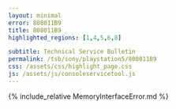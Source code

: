 ```yaml
---
layout: minimal
error: 808011B9
title: 808011B9
highlighted_regions: [1,4,5,6,8]

subtitle: Technical Service Bulletin
permalink: /tsb/sony/playstation5/808011B9
css: /assets/css/highlight_page.css
js: /assets/js/consoleservicetool.js
---
```


{% include_relative MemoryInterfaceError.md %}
